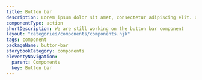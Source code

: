 ```yaml
---
title: Button bar
description: Lorem ipsum dolor sit amet, consectetur adipiscing elit. Ut et massa mi. Aliquam in hendrerit urna.
componentType: action
shortDescription: We are still working on the button bar component
layout: "categories/components/components.njk"
tags: component
packageName: button-bar
storybookCategory: components
eleventyNavigation:
  parent: Components
  key: Button bar
---
```


